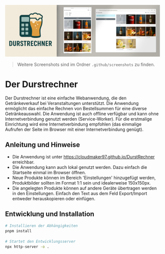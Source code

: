 ![preview.png](.github/screenshots/header.png)

> Weitere Screenshots sind im Ordner `.github/screenshots` zu finden.

# Der Durstrechner

Der Durstrechner ist eine einfache Webanwendung, die den Getränkeverkauf bei Veranstaltungen unterstützt. 
Die Anwendung ermöglicht das einfache Rechnen von Bestellsummen für eine diverse Getränkeauswahl. Die Anwendung
ist auch offline verfügbar und kann ohne Internetverbindung genutzt werden (Service-Worker). Für die erstmalige
Einrichtung wird eine Internetverbindung empfohlen (das einmalige Aufrufen der Seite im Browser mit einer Internetverbindung 
genügt).


## Anleitung und Hinweise

- Die Anwendung ist unter <https://cloudmaker97.github.io/DurstRechner> erreichbar.
- Die Anwendung kann auch lokal genutzt werden. Dazu einfach die Startseite einmal im Browser öffnen.
- Neue Produkte können im Bereich 'Einstellungen' hinzugefügt werden, Produktbilder sollten im Format 1:1 sein und idealerweise 150x150px.
- Die angelegten Produkte können auf andere Geräte übertragen werden in den Einstellungen. Einfach den Text aus dem Feld Export/Import entweder herauskopieren oder einfügen.

## Entwicklung und Installation

```bash
# Installieren der Abhängigkeiten
pnpm install

# Startet den Entwicklungsserver
npx http-server -o .
```
